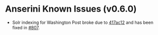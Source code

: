 # Anserini Known Issues (v0.6.0)

+ Solr indexing for Washington Post broke due to [417ac12](https://github.com/castorini/anserini/commit/c5ee9af442c500ec43fc28808903cfca2417ac12) and has been fixed in [#807](https://github.com/castorini/anserini/pull/807).